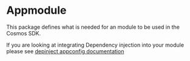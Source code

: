 # Appmodule

<!-- TODO add more docs here with https://github.com/T-ragon/cosmos-sdk/v3/issues/17207 -->

This package defines what is needed for an module to be used in the Cosmos SDK. 

If you are looking at integrating Dependency injection into your module please see [depinject appconfig documentation](../../depinject/appconfig/README.md)